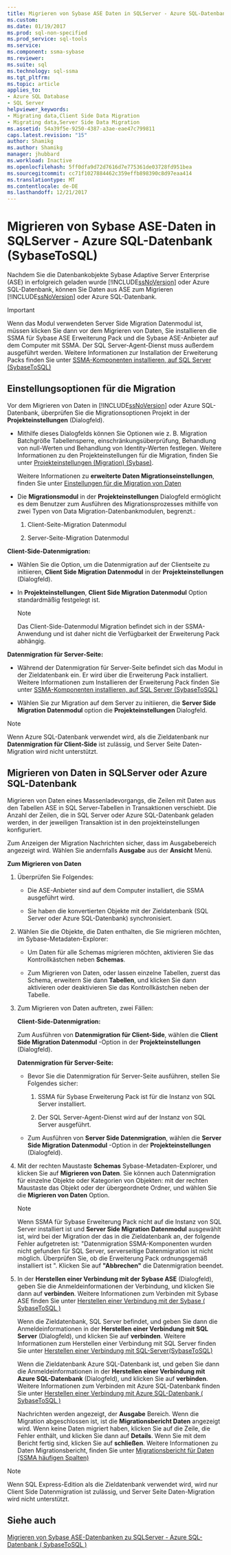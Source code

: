 ```yaml
---
title: Migrieren von Sybase ASE Daten in SQLServer - Azure SQL-Datenbank | Microsoft Docs
ms.custom: 
ms.date: 01/19/2017
ms.prod: sql-non-specified
ms.prod_service: sql-tools
ms.service: 
ms.component: ssma-sybase
ms.reviewer: 
ms.suite: sql
ms.technology: sql-ssma
ms.tgt_pltfrm: 
ms.topic: article
applies_to:
- Azure SQL Database
- SQL Server
helpviewer_keywords:
- Migrating data,Client Side Data Migration
- Migrating data,Server Side Data Migration
ms.assetid: 54a39f5e-9250-4387-a3ae-eae47c799811
caps.latest.revision: "15"
author: Shamikg
ms.author: Shamikg
manager: jhubbard
ms.workload: Inactive
ms.openlocfilehash: 5ff0dfa9d72d7616d7e775361de03728fd951bea
ms.sourcegitcommit: cc71f1027884462c359effb898390c8d97eaa414
ms.translationtype: MT
ms.contentlocale: de-DE
ms.lasthandoff: 12/21/2017
---
```

# <a name="migrating-sybase-ase-data-into-sql-server---azure-sql-db--sybasetosql"></a>Migrieren von Sybase ASE-Daten in SQLServer - Azure SQL-Datenbank (SybaseToSQL)
Nachdem Sie die Datenbankobjekte Sybase Adaptive Server Enterprise (ASE) in erfolgreich geladen wurde [!INCLUDE[ssNoVersion](../../includes/ssnoversion_md.md)] oder Azure SQL-Datenbank, können Sie Daten aus ASE zum Migrieren [!INCLUDE[ssNoVersion](../../includes/ssnoversion_md.md)] oder Azure SQL-Datenbank.  
  
> [!IMPORTANT]  
> Wenn das Modul verwendeten Server Side Migration Datenmodul ist, müssen klicken Sie dann vor dem Migrieren von Daten, Sie installieren die SSMA für Sybase ASE Erweiterung Pack und die Sybase ASE-Anbieter auf dem Computer mit SSMA. Der SQL Server-Agent-Dienst muss außerdem ausgeführt werden. Weitere Informationen zur Installation der Erweiterung Packs finden Sie unter [SSMA-Komponenten installieren, auf SQL Server (SybaseToSQL)](http://msdn.microsoft.com/en-us/5ad9e12c-2cdb-4dd2-8703-05a23242d19d)  
  
## <a name="setting-migration-options"></a>Einstellungsoptionen für die Migration  
Vor dem Migrieren von Daten in [!INCLUDE[ssNoVersion](../../includes/ssnoversion_md.md)] oder Azure SQL-Datenbank, überprüfen Sie die Migrationsoptionen Projekt in der **Projekteinstellungen** (Dialogfeld).  
  
-   Mithilfe dieses Dialogfelds können Sie Optionen wie z. B. Migration Batchgröße Tabellensperre, einschränkungsüberprüfung, Behandlung von null-Werten und Behandlung von Identity-Werten festlegen. Weitere Informationen zu den Projekteinstellungen für die Migration, finden Sie unter [Projekteinstellungen (Migration) (Sybase)](http://msdn.microsoft.com/en-us/82f8857f-7ab1-4738-ab6e-b1e95ea94924).  
  
    Weitere Informationen zu **erweiterte Daten Migrationseinstellungen**, finden Sie unter [Einstellungen für die Migration von Daten](http://msdn.microsoft.com/en-us/94d7a083-2dbc-4e3d-94dd-92b7ff9d0c2d)  
  
-   Die **Migrationsmodul** in der **Projekteinstellungen** Dialogfeld ermöglicht es dem Benutzer zum Ausführen des Migrationsprozesses mithilfe von zwei Typen von Data Migration-Datenbankmodulen, begrenzt.:  
  
    1.  Client-Seite-Migration Datenmodul  
  
    2.  Server-Seite-Migration Datenmodul  
  
**Client-Side-Datenmigration:**  
  
-   Wählen Sie die Option, um die Datenmigration auf der Clientseite zu initiieren, **Client Side Migration Datenmodul** in der **Projekteinstellungen** (Dialogfeld).  
  
-   In **Projekteinstellungen**, **Client Side Migration Datenmodul** Option standardmäßig festgelegt ist.  
  
    > [!NOTE]  
    > Das Client-Side-Datenmodul Migration befindet sich in der SSMA-Anwendung und ist daher nicht die Verfügbarkeit der Erweiterung Pack abhängig.  
  
**Datenmigration für Server-Seite:**  
  
-   Während der Datenmigration für Server-Seite befindet sich das Modul in der Zieldatenbank ein. Er wird über die Erweiterung Pack installiert. Weitere Informationen zum Installieren der Erweiterung Pack finden Sie unter [SSMA-Komponenten installieren, auf SQL Server (SybaseToSQL)](http://msdn.microsoft.com/en-us/5ad9e12c-2cdb-4dd2-8703-05a23242d19d)  
  
-   Wählen Sie zur Migration auf dem Server zu initiieren, die **Server Side Migration Datenmodul** option die **Projekteinstellungen** Dialogfeld.  
  
> [!NOTE]  
> Wenn Azure SQL-Datenbank verwendet wird, als die Zieldatenbank nur **Datenmigration für Client-Side** ist zulässig, und Server Seite Daten-Migration wird nicht unterstützt.  
  
## <a name="migrating-data-to-sql-server-or-azure-sql-db"></a>Migrieren von Daten in SQLServer oder Azure SQL-Datenbank  
Migrieren von Daten eines Massenladevorgangs, die Zeilen mit Daten aus den Tabellen ASE in SQL Server-Tabellen in Transaktionen verschiebt. Die Anzahl der Zeilen, die in SQL Server oder Azure SQL-Datenbank geladen werden, in der jeweiligen Transaktion ist in den projekteinstellungen konfiguriert.  
  
Zum Anzeigen der Migration Nachrichten sicher, dass im Ausgabebereich angezeigt wird. Wählen Sie andernfalls **Ausgabe** aus der **Ansicht** Menü.  
  
**Zum Migrieren von Daten**  
  
1.  Überprüfen Sie Folgendes:  
  
    -   Die ASE-Anbieter sind auf dem Computer installiert, die SSMA ausgeführt wird.  
  
    -   Sie haben die konvertierten Objekte mit der Zieldatenbank (SQL Server oder Azure SQL-Datenbank) synchronisiert.  
  
2.  Wählen Sie die Objekte, die Daten enthalten, die Sie migrieren möchten, im Sybase-Metadaten-Explorer:  
  
    -   Um Daten für alle Schemas migrieren möchten, aktivieren Sie das Kontrollkästchen neben **Schemas**.  
  
    -   Zum Migrieren von Daten, oder lassen einzelne Tabellen, zuerst das Schema, erweitern Sie dann **Tabellen**, und klicken Sie dann aktivieren oder deaktivieren Sie das Kontrollkästchen neben der Tabelle.  
  
3.  Zum Migrieren von Daten auftreten, zwei Fällen:  
  
    **Client-Side-Datenmigration:**  
  
    Zum Ausführen von **Datenmigration für Client-Side**, wählen die **Client Side Migration Datenmodul** -Option in der **Projekteinstellungen** (Dialogfeld).  
  
    **Datenmigration für Server-Seite:**  
  
    -   Bevor Sie die Datenmigration für Server-Seite ausführen, stellen Sie Folgendes sicher:  
  
        1.  SSMA für Sybase Erweiterung Pack ist für die Instanz von SQL Server installiert.  
  
        2.  Der SQL Server-Agent-Dienst wird auf der Instanz von SQL Server ausgeführt.  
  
    -   Zum Ausführen von **Server Side Datenmigration**, wählen die **Server Side Migration Datenmodul** -Option in der **Projekteinstellungen** (Dialogfeld).  
  
4.  Mit der rechten Maustaste **Schemas** Sybase-Metadaten-Explorer, und klicken Sie auf **Migrieren von Daten**. Sie können auch Datenmigration für einzelne Objekte oder Kategorien von Objekten: mit der rechten Maustaste das Objekt oder der übergeordnete Ordner, und wählen Sie die **Migrieren von Daten** Option.  
  
    > [!NOTE]  
    > Wenn SSMA für Sybase Erweiterung Pack nicht auf die Instanz von SQL Server installiert ist und **Server Side Migration Datenmodul** ausgewählt ist, wird bei der Migration der das in die Zieldatenbank an, der folgende Fehler aufgetreten ist: "Datenmigration SSMA-Komponenten wurden nicht gefunden für SQL Server, serverseitige Datenmigration ist nicht möglich. Überprüfen Sie, ob die Erweiterung Pack ordnungsgemäß installiert ist ". Klicken Sie auf **"Abbrechen"** die Datenmigration beendet.  
  
5.  In der **Herstellen einer Verbindung mit der Sybase ASE** (Dialogfeld), geben Sie die Anmeldeinformationen der Verbindung, und klicken Sie dann auf **verbinden**. Weitere Informationen zum Verbinden mit Sybase ASE finden Sie unter [Herstellen einer Verbindung mit der Sybase &#40; SybaseToSQL &#41;](../../ssma/sybase/connect-to-sybase-sybasetosql.md)  
  
    Wenn die Zieldatenbank, SQL Server befindet, und geben Sie dann die Anmeldeinformationen in der **Herstellen einer Verbindung mit SQL Server** (Dialogfeld), und klicken Sie auf **verbinden**. Weitere Informationen zum Herstellen einer Verbindung mit SQL Server finden Sie unter [Herstellen einer Verbindung mit SQL-Server(SybaseToSQL)](http://msdn.microsoft.com/en-us/dd368a1a-45b0-40e9-b4d3-5cdb48c26606)  
  
    Wenn die Zieldatenbank Azure SQL-Datenbank ist, und geben Sie dann die Anmeldeinformationen in der **Herstellen einer Verbindung mit Azure SQL-Datenbank** (Dialogfeld), und klicken Sie auf **verbinden**. Weitere Informationen zum Verbinden mit Azure SQL-Datenbank finden Sie unter [Herstellen einer Verbindung mit Azure SQL-Datenbank &#40; SybaseToSQL &#41;](../../ssma/sybase/connecting-to-azure-sql-db-sybasetosql.md)  
  
    Nachrichten werden angezeigt, der **Ausgabe** Bereich. Wenn die Migration abgeschlossen ist, ist die **Migrationsbericht Daten** angezeigt wird. Wenn keine Daten migriert haben, klicken Sie auf die Zeile, die Fehler enthält, und klicken Sie dann auf **Details**. Wenn Sie mit dem Bericht fertig sind, klicken Sie auf **schließen**. Weitere Informationen zu Daten Migrationsbericht, finden Sie unter [Migrationsbericht für Daten (SSMA häufigen Spalten)](http://msdn.microsoft.com/en-us/bbfb9d88-5a98-4980-8d19-c5d78bd0d241)  
  
> [!NOTE]  
> Wenn SQL Express-Edition als die Zieldatenbank verwendet wird, wird nur Client Side Datenmigration ist zulässig, und Server Seite Daten-Migration wird nicht unterstützt.  
  
## <a name="see-also"></a>Siehe auch  
[Migrieren von Sybase ASE-Datenbanken zu SQLServer - Azure SQL-Datenbank &#40; SybaseToSQL &#41;](../../ssma/sybase/migrating-sybase-ase-databases-to-sql-server-azure-sql-db-sybasetosql.md)  
  

